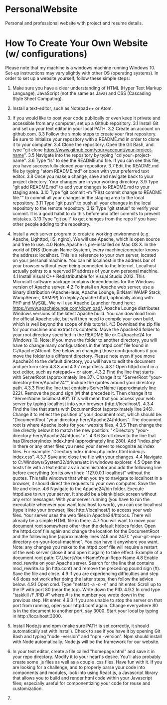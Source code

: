 # PersonalWebsite
Personal and professional website with project and resume details.

# How To Create Your Own Website (w/ configurations)
Please note that my machine is a windows machine running Windows 10. Set-up instructions may vary slightly with other OS (operating systems).
In order to set up a website yourself, follow these simple steps:
1. Make sure you have a clear understanding of HTML (Hyper Text Markup Language), JavaScript (not the same as Java) and CSS (Cascading Style Sheet Computing).

2. Install a text-editor, such as Notepad++ or Atom.

3. If you would like to post your code publically or even keep it private and accessible from any computer, set up a Github repository.
  3.1 Install Git and set up your text editor in your local PATH.
  3.2 Create an account on github.com.
  3.3 Follow the simple steps to create your first repository. Be sure to initialize your repository with a README.md in order to clone it to your computer.
  3.4 Clone the repository. Open the Git Bash, and type "git clone https://www.github.com/your=account/your-project-name".
  3.5 Navigate into the repository by typing "cd your=project-name".
  3.6 Type "ls" to see the README.md file. If you can see this file, you have successfully cloned your repository.
  3.7 Edit the README.md file by typing "atom README.md" or open with your preferred text editor.
  3.8 Once you make a change, save and navigate back to your project directory. Your changes are in your working directory.
  3.9 Type "git add README.md" to add your changes to README.md to your staging area.
  3.10 Type "git commit -m "First commit change to README file."" to commit all your changes in the staging area to the local repository.
  3.11 Type "git push" to push all your changes in the local repository to the remote repository.
  3.12 Type "git status" to verify your commit. It is a good habit to do this before and after commits to prevent mistakes.
  3.13 Type "git pull" to get changes from the repo if you have other people adding to the repository.

4. Install a web server program to create a working environment (e.g. Apache, Lighttpd, IIS, nginx). We will use Apache, which is open source and free to use.
  4.0 Note: Apache is pre-installed on Mac OS X. In the world of DNS (Domain Name System), every machine/computer knows the address: localhost. This is a reference to your own server, located on your personal machine. You can hit localhost in the address bar of your browser without even being connected to the Internet. Localhost actually points to a reserved IP address of your own personal machine.
  4.1 Install Visual C++ Redistributable for Visual Studio 2012. This Microsoft software package contains dependencies for the Windows version of Apache server.
  4.2 To install an Apache web server, use a binary distribution (ApacheHaus, Apache Lounge, BitNami WAMP Stack, WampServer, XAMPP) to deploy Apache httpd, optionally along with PHP and MySQL. We will use Apache Launcher found here: https://www.apachelounge.com/download/. Apache Lounge distributes Windows versions of the latest Apache build. You can download from the official Apache site, but will then need to compile your own build, which is well beyond the scope of this tutorial.
  4.3 Download the zip file for your machine and extract its contents. Move the Apache24 folder to your root directory specified in the README file or C:/Apache24 for Windows 10. Note: if you move the folder to another directory, you will have to change many configurations in the httpd.conf file found in C:/Apache24/conf. See below on changing those configurations if you move the folder to a different directory. Please note even if you move Apache24 to the default directory, you will have to edit the document and perform step 4.3.3 and 4.3.7 regardless.
    4.3.1 Open httpd.conf in a text editor, such as notepad++ or atom.
    4.3.2 Find the line that starts with ServerRoot (approximately line 37). Change it to "ServerRoot "your-directory-here/Apache24"", include the quotes around your directory path.
    4.3.3 Find the line that contains ServerName (approximately line 222). Remove the pound sign (#) that precedes it. Then change it to "ServerName localhost:80". This will mean that you access your web server by typing localhost into your browser (http://localhost/).
    4.3.4 Find the line that starts with DocumentRoot (approximately line 246). Change it to reflect the position of your document root, which should be: "DocumentRoot "your-directory-here/Apache24/htdocs". The document root is where Apache looks for your website files.
    4.3.5 Then change the line directly below it to match the new position: "<Directory "your-directory-here/Apache24/htdocs">".
    4.3.6 Scroll down to the line that has DirectoryIndex index.html (approximately line 280). Add "index.php" in there or any other files you need your server to recognize as index files. For example: "DirectoryIndex index.php index.html index.js index.css".
    4.3.7 Save and close the file with your changes.
  4.4 Navigate to C:/Windows/System32/drivers/etc in windows explorer.
  4.5 Open the hosts file with a text editor as an administrator and add the following line before everything (on its own line): "127.0.0.1 localhost" without the quotes. This tells windows that when you try to navigate to localhost in a browser, it should direct the requests to your own computer. Save the file and close.
  4.6 Navigate to the Apache24/bin folder. Execute httpd.exe to run your server. It should be a blank black screen without any error messages. With your server running (you have to run the executable whenever you want localhost to work), you can use localhost (type it into your browser, like: http://localhost/) to access your web files. Your server uses the web files in Apache24/htdocs. There will already be a simple HTML file in there.
  4.7 You will want to move your document root somewhere other than the default htdocs folder. Open the httpd.conf file again and change the location for the DocumentRoot and the following line (approximately lines 246 and 247): "your-git-repo-directory-on-your-local-machine". You can have it anywhere you want. Note: any changes you make to the httpd.conf file will require a restart of the web server (close it and open it again) to take effect. Example of a document root path: C:\Users\Your-Name\Your-Repo-Name
  4.8 Enable mod_rewrite on your Apache server. Search for the line that contains mod_rewrite.so (in http.conf) and remove the preceding pound sign (#). Save the file and close.
  4.9 If you are experiencing difficulties and step 4.6 does not work after doing the latter steps, then follow the advice below.
    4.9.1 Open cmd. Type "netstat -a -o -n" and hit enter. Scroll up to the IP with port 80 (near the top). Write down the PID.
    4.9.2 In cmd type "taskkill /F /PID #" where # is the number you wrote down in the previous step. Hit enter.
    4.9.3 If you are unable to stop the server on that port from running, open your httpd.conf again. Change everywhere 80 is in the document to another port, say 3000. Start your local by typing in http://localhost:3000.

5. Install Node.js and npm (make sure PATH is set correctly, it should automatically set with install). Check to see if you have it by opening Git Bash and typing "node -version" and "npm -version". Npm should install with Node automatically. Node.js will be the framework for our website.

6. In your text editor, create a file called "homepage.html" and save it in your repo directory. Modify it to your heart's desire. You'll also probably create some .js files as well as a couple .css files. Have fun with it. If you are looking for a challenge, and to properly parse your code into components and modules, look into using React.js, a Javascript library that allows you to build and render html code within your Javascript files; especially useful for componentizing your code for reuse and customization. 

7.
